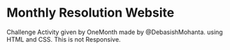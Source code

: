 # Monthly Resolution Website
Challenge Activity given by OneMonth made by @DebasishMohanta. using HTML and CSS.
This is not Responsive.
